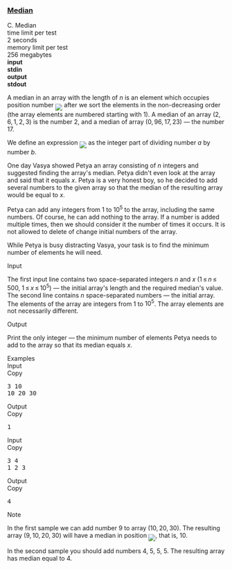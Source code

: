 <h3><a href="https://codeforces.com/contest/166/problem/C" target="_blank" rel="noopener noreferrer">Median</a></h3>

<div class="header"><div class="title">C. Median</div><div class="time-limit"><div class="property-title">time limit per test</div>2 seconds</div><div class="memory-limit"><div class="property-title">memory limit per test</div>256 megabytes</div><div class="input-file input-standard" style="font-weight: bold"><div class="property-title">input</div>stdin</div><div class="output-file output-standard" style="font-weight: bold"><div class="property-title">output</div>stdout</div></div><div><p>A <span class="tex-font-style-it">median</span> in an array with the length of <span class="tex-span"><i>n</i></span> is an element which occupies position number <img align="middle" class="tex-formula" src="https://espresso.codeforces.com/b8afc55ef31af744c47fc4f45045708bb6e06f5a.png" style="max-width: 100.0%;max-height: 100.0%;"> after we sort the elements in the non-decreasing order (the array elements are numbered starting with <span class="tex-span">1</span>). A median of an array <span class="tex-span">(2, 6, 1, 2, 3)</span> is the number <span class="tex-span">2</span>, and a median of array <span class="tex-span">(0, 96, 17, 23)</span> — the number <span class="tex-span">17</span>.</p><p>We define an expression <img align="middle" class="tex-formula" src="https://espresso.codeforces.com/b5e5ef3e6404b5c0e793de54b932298d1825cced.png" style="max-width: 100.0%;max-height: 100.0%;"> as the integer part of dividing number <span class="tex-span"><i>a</i></span> by number <span class="tex-span"><i>b</i></span>.</p><p>One day Vasya showed Petya an array consisting of <span class="tex-span"><i>n</i></span> integers and suggested finding the array's median. Petya didn't even look at the array and said that it equals <span class="tex-span"><i>x</i></span>. Petya is a very honest boy, so he decided to add several numbers to the given array so that the median of the resulting array would be equal to <span class="tex-span"><i>x</i></span>.</p><p>Petya can add any integers from <span class="tex-span">1</span> to <span class="tex-span">10<sup class="upper-index">5</sup></span> to the array, including the same numbers. Of course, he can add nothing to the array. If a number is added multiple times, then we should consider it the number of times it occurs. It is not allowed to delete of change initial numbers of the array. </p><p>While Petya is busy distracting Vasya, your task is to find the minimum number of elements he will need.</p></div><div class="input-specification"><div class="section-title">Input</div><p>The first input line contains two space-separated integers <span class="tex-span"><i>n</i></span> and <span class="tex-span"><i>x</i></span> (<span class="tex-span">1 ≤ <i>n</i> ≤ 500</span>, <span class="tex-span">1 ≤ <i>x</i> ≤ 10<sup class="upper-index">5</sup></span>) — the initial array's length and the required median's value. The second line contains <span class="tex-span"><i>n</i></span> space-separated numbers — the initial array. The elements of the array are integers from <span class="tex-span">1</span> to <span class="tex-span">10<sup class="upper-index">5</sup></span>. The array elements are not necessarily different.</p></div><div class="output-specification"><div class="section-title">Output</div><p>Print the only integer — the minimum number of elements Petya needs to add to the array so that its median equals <span class="tex-span"><i>x</i></span>.</p></div><div class="sample-tests"><div class="section-title">Examples</div><div class="sample-test"><div class="input"><div class="title">Input<div title="Copy" data-clipboard-target="#id0010203839831026495" id="id0015910884271503345" class="input-output-copier">Copy</div></div><pre id="id0010203839831026495">3 10<br>10 20 30<br></pre></div><div class="output"><div class="title">Output<div title="Copy" data-clipboard-target="#id007957142559309885" id="id008788257855676218" class="input-output-copier">Copy</div></div><pre id="id007957142559309885">1<br></pre></div><div class="input"><div class="title">Input<div title="Copy" data-clipboard-target="#id009941128293129378" id="id008240201233245676" class="input-output-copier">Copy</div></div><pre id="id009941128293129378">3 4<br>1 2 3<br></pre></div><div class="output"><div class="title">Output<div title="Copy" data-clipboard-target="#id009813577941213504" id="id005833358450869609" class="input-output-copier">Copy</div></div><pre id="id009813577941213504">4<br></pre></div></div></div><div class="note"><div class="section-title">Note</div><p>In the first sample we can add number <span class="tex-span">9</span> to array <span class="tex-span">(10, 20, 30)</span>. The resulting array <span class="tex-span">(9, 10, 20, 30)</span> will have a median in position <img align="middle" class="tex-formula" src="https://espresso.codeforces.com/7dd92241318a531b780c7783dfa446a3e413115e.png" style="max-width: 100.0%;max-height: 100.0%;">, that is, <span class="tex-span">10</span>.</p><p>In the second sample you should add numbers <span class="tex-span">4</span>, <span class="tex-span">5</span>, <span class="tex-span">5</span>, <span class="tex-span">5</span>. The resulting array has median equal to <span class="tex-span">4</span>.</p></div>